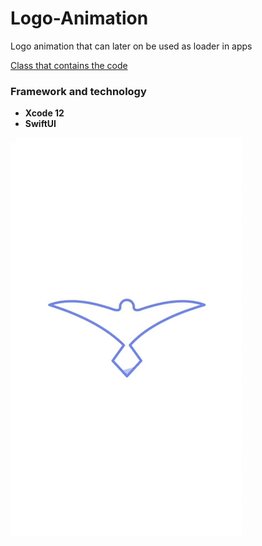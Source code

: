 # Logo-Animation

Logo animation that can later on be used as loader in apps

[Class that contains the code](https://github.com/Crystal-Pigeon/Logo-Animation/blob/master/Logo%20Animation/Logo%20Animation/ContentView.swift)

### Framework and technology
* **Xcode 12** 
* **SwiftUI** 

![Logo-Animation](animation.gif)

